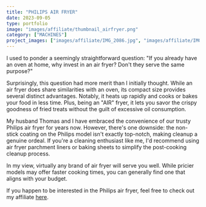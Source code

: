 ```yaml
---
title: "PHILIPS AIR FRYER"
date: 2023-09-05
type: portfolio
image: "images/affiliate/thumbnail_airfryer.png"
category: ["MACHINES"]
project_images: ["images/affiliate/IMG_2086.jpg", "images/affiliate/IMG_2092.jpg"]
---
```


I used to ponder a seemingly straightforward question: "If you already have an oven at home, why invest in an air fryer? Don't they serve the same purpose?"

Surprisingly, this question had more merit than I initially thought. While an air fryer does share similarities with an oven, its compact size provides several distinct advantages. Notably, it heats up rapidly and cooks or bakes your food in less time. Plus, being an "AIR" fryer, it lets you savor the crispy goodness of fried treats without the guilt of excessive oil consumption.

My husband Thomas and I have embraced the convenience of our trusty Philips air fryer for years now. However, there's one downside: the non-stick coating on the Philips model isn't exactly top-notch, making cleanup a genuine ordeal. If you're a cleaning enthusiast like me, I'd recommend using air fryer parchment liners or baking sheets to simplify the post-cooking cleanup process.

In my view, virtually any brand of air fryer will serve you well. While pricier models may offer faster cooking times, you can generally find one that aligns with your budget.

If you happen to be interested in the Philips air fryer, feel free to check out my affiliate [here](https://partner.bol.com/click/click?p=2&t=url&s=1337769&f=TXL&url=https%3A%2F%2Fwww.bol.com%2Fnl%2Fnl%2Fs%2Fphilips%2Bairfryer%2F&name=Philips%20Airfryer).